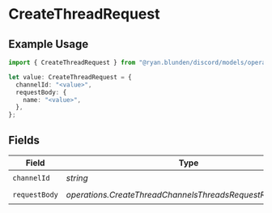 # CreateThreadRequest

## Example Usage

```typescript
import { CreateThreadRequest } from "@ryan.blunden/discord/models/operations";

let value: CreateThreadRequest = {
  channelId: "<value>",
  requestBody: {
    name: "<value>",
  },
};
```

## Fields

| Field                                                      | Type                                                       | Required                                                   | Description                                                |
| ---------------------------------------------------------- | ---------------------------------------------------------- | ---------------------------------------------------------- | ---------------------------------------------------------- |
| `channelId`                                                | *string*                                                   | :heavy_check_mark:                                         | N/A                                                        |
| `requestBody`                                              | *operations.CreateThreadChannelsThreadsRequestRequestBody* | :heavy_check_mark:                                         | N/A                                                        |
